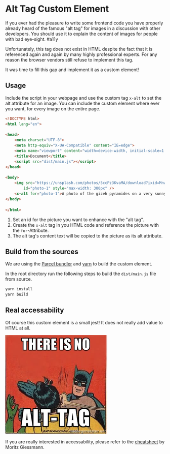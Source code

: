 # Alt Tag Custom Element

If you ever had the pleasure to write some frontend code you have properly already heard of the famous "alt tag" for images in a discussion with other developers.
You should use it to explain the content of images for people with bad eye-sight. #a11y

Unfortunately, this tag does not exist in HTML despite the fact that it is referenced again and again by many highly professional experts.
For any reason the browser vendors still refuse to implement this tag.

It was time to fill this gap and implement it as a custom element!

## Usage

Include the script in your webpage and use the custom tag `x-alt` to set the alt attribute for an image. You can include the custom element where ever you want, for every image on the entire page.

```html
<!DOCTYPE html>
<html lang="en">

<head>
    <meta charset="UTF-8">
    <meta http-equiv="X-UA-Compatible" content="IE=edge">
    <meta name="viewport" content="width=device-width, initial-scale=1.0">
    <title>Document</title>
    <script src="dist/main.js"></script>
</head>

<body>
    <img src="https://unsplash.com/photos/5ccPz3KvaMA/download?ixid=MnwxMjA3fDB8MXxhbGx8ODJ8fHx8fHwyfHwxNjQwMDI2ODc5&force=true&w=640"
        id="photo-1" style="max-width: 300px" />
    <x-alt for="photo-1">A photo of the gizeh pyramides on a very sunny day</x-alt>
</body>

</html>
```

1. Set an id for the picture you want to enhance with the "alt tag".
2. Create the `x-alt` tag in you HTML code and reference the picture with the `for`-Attribute.
3. The alt tag's content text will be copied to the picture as its alt attribute.

## Build from the sources
We are using the [Parcel bundler](https://github.com/parcel-bundler/parcel) and [yarn](https://github.com/yarnpkg/yarn) to build the custom element.

In the root directory run the following steps to build the `dist/main.js` file from source.

```bash
yarn install
yarn build
```

## Real accessability

Of course this custom element is a small jest! It does not really add value to HTML at all.

![There is no alt-tag](no-alt-tag.jpg)

If you are really interested in accessability, please refer to the [cheatsheet](https://moritzgiessmann.de/accessibility-cheatsheet/) by Moritz Giessmann.
